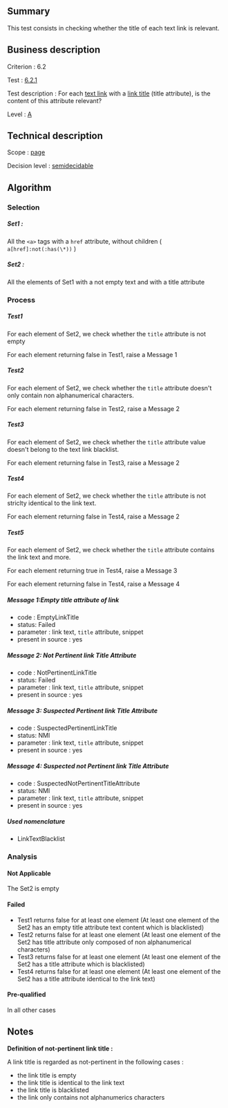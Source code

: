 ## Summary

This test consists in checking whether the title of each text link is relevant.

## Business description

Criterion : 6.2

Test : [6.2.1](http://accessiweb.org/index.php/accessiweb-22-english-version.html#test-6-2-1)

Test description : For each [text link](http://accessiweb.org/index.php/glossary-76.html#mLienTexte) with a [link title](http://accessiweb.org/index.php/glossary-76.html#mTitreLien)
(title attribute), is the content of this attribute relevant? 

Level : [A](/en/category/rules-design/accessiweb-11/level/a)

## Technical description

Scope : [page](/en/category/rules-design/accessiweb-11/scope/page)

Decision level :
[semidecidable](/en/category/rules-design/accessiweb-11/decision-level/semidecidable)

## Algorithm

### Selection

##### Set1 :

All the `<a>` tags with a `href` attribute, without children ( `a[href]:not(:has(\*))` )

##### Set2 :

All the elements of Set1 with a not empty text and with a title attribute

### Process

##### Test1

For each element of Set2, we check whether the `title` attribute is not empty

For each element returning false in Test1, raise a Message 1

##### Test2

For each element of Set2, we check whether the `title` attribute doesn't only contain non alphanumerical characters.

For each element returning false in Test2, raise a Message 2

##### Test3

For each element of Set2, we check whether the `title` attribute value doesn't belong to the text link blacklist.

For each element returning false in Test3, raise a Message 2

##### Test4

For each element of Set2, we check whether the `title` attribute is not striclty identical to the link text.

For each element returning false in Test4, raise a Message 2

##### Test5

For each element of Set2, we check whether the `title` attribute contains the link text and more.

For each element returning true in Test4, raise a Message 3

For each element returning false in Test4, raise a Message 4

##### Message 1:Empty title attribute of link

-   code : EmptyLinkTitle
-   status: Failed
-   parameter : link text, `title` attribute, snippet
-   present in source : yes

##### Message 2: Not Pertinent link Title Attribute

-   code : NotPertinentLinkTitle
-   status: Failed
-   parameter : link text, `title` attribute, snippet
-   present in source : yes

##### Message 3: Suspected Pertinent link Title Attribute

-   code : SuspectedPertinentLinkTitle
-   status: NMI
-   parameter : link text, `title` attribute, snippet
-   present in source : yes

##### Message 4: Suspected not Pertinent link Title Attribute

-   code : SuspectedNotPertinentTitleAttribute
-   status: NMI
-   parameter : link text, `title` attribute, snippet
-   present in source : yes

##### Used nomenclature

-   LinkTextBlacklist

### Analysis

#### Not Applicable

The Set2 is empty

#### Failed

-   Test1 returns false for at least one element (At least one element of the Set2 has an empty title attribute text content which is blacklisted)
-   Test2 returns false for at least one element (At least one element of the Set2 has title attribute only composed of non alphanumerical characters)
-   Test3 returns false for at least one element (At least one element of the Set2 has a title attribute which is blacklisted)
-   Test4 returns false for at least one element (At least one element of the Set2 has a title attribute identical to the link text)

#### Pre-qualified

In all other cases

## Notes

**Definition of not-pertinent link title :**

A link title is regarded as not-pertinent in the following cases :

-   the link title is empty
-   the link title is identical to the link text
-   the link title is blacklisted
-   the link only contains not alphanumerics characters

